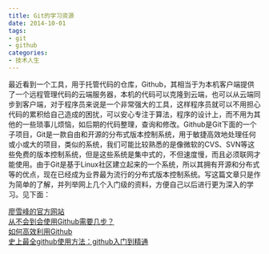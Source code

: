 ```yaml
---
title: Git的学习资源  
date: 2014-10-01
tags:
- git
- github
categories:
- 技术人生
---
```

最近看到一个工具，用于托管代码的仓库，Github，其相当于为本机客户端提供了一个远程管理代码的云端服务器，本机的代码可以克隆到云端，也可以从云端同步到客户端，对于程序员来说是一个非常强大的工具，这样程序员就可以不用担心代码的累积给自己造成的困扰，可以安心专注于算法，程序的设计上，而不用为其他的一些琐事儿烦恼，如后期的代码整理，查询和修改。Github是Git下面的一个子项目，Git是一款自由和开源的分布式版本控制系统，用于敏捷高效地处理任何或小或大的项目，类似的系统，我们可能比较熟悉的是像微软的CVS、SVN等这些免费的版本控制系统，但是这些系统是集中式的，不但速度慢，而且必须联网才能使用。由于Git是基于Linux社区建立起来的一个系统，所以其拥有开源和分布式等的优点，现在已经成为业界最为流行的分布式版本控制系统。写这篇文章只是作为简单的了解，并列举网上几个入门级的资料，方便自己以后进行更为深入的学习。见下面：  

[廖雪峰的官方网站](http://www.liaoxuefeng.com/)  
[从不会到会使用Github需要几步？](http://www.freair.com/bbs/read.php?tid=892)  
[如何高效利用Github](http://www.yangzhiping.com/tech/github.html)  
[史上最全github使用方法：github入门到精通](http://www.eoeandroid.com/thread-274556-1-1.html)